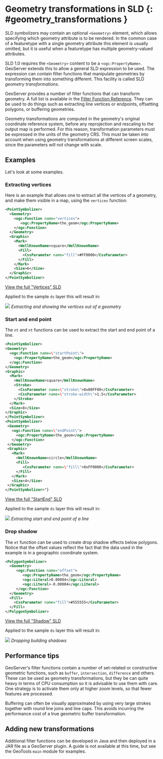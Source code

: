 # Geometry transformations in SLD {: #geometry_transformations }

SLD symbolizers may contain an optional `<Geometry>` element, which allows specifying which geometry attribute is to be rendered. In the common case of a featuretype with a single geometry attribute this element is usually omitted, but it is useful when a featuretype has multiple geometry-valued attributes.

SLD 1.0 requires the `<Geometry>` content to be a `<ogc:PropertyName>`. GeoServer extends this to allow a general SLD expression to be used. The expression can contain filter functions that manipulate geometries by transforming them into something different. This facility is called SLD *geometry transformations*.

GeoServer provides a number of filter functions that can transform geometry. A full list is available in the [Filter Function Reference](../../../filter/function_reference.md). They can be used to do things such as extracting line vertices or endpoints, offsetting polygons, or buffering geometries.

Geometry transformations are computed in the geometry's original coordinate reference system, before any reprojection and rescaling to the output map is performed. For this reason, transformation parameters must be expressed in the units of the geometry CRS. This must be taken into account when using geometry transformations at different screen scales, since the parameters will not change with scale.

## Examples

Let's look at some examples.

### Extracting vertices

Here is an example that allows one to extract all the vertices of a geometry, and make them visible in a map, using the `vertices` function:

``` {.xml linenos=""}
<PointSymbolizer>
  <Geometry>
    <ogc:Function name="vertices">
       <ogc:PropertyName>the_geom</ogc:PropertyName>
    </ogc:Function>
  </Geometry>
  <Graphic>
    <Mark>
      <WellKnownName>square</WellKnownName>
      <Fill>
        <CssParameter name="fill">#FF0000</CssParameter>
      </Fill>
    </Mark>
    <Size>6</Size>
  </Graphic>
</PointSymbolizer>
```

[View the full "Vertices" SLD](artifacts/vertices.sld)

Applied to the sample `ds` layer this will result in:

![](images/vertices.png)
*Extracting and showing the vertices out of a geometry*

### Start and end point

The `nt` and `nt` functions can be used to extract the start and end point of a line.

``` {.xml linenos="
<PointSymbolizer>
<Geometry>
  <ogc:Function name=\"startPoint\">
    <ogc:PropertyName>the_geom</ogc:PropertyName>
  </ogc:Function>
</Geometry>
<Graphic>
  <Mark>
    <WellKnownName>square</WellKnownName>
    <Stroke>
      <CssParameter name=\"stroke\">0x00FF00</CssParameter>
      <CssParameter name=\"stroke-width\">1.5</CssParameter>
    </Stroke>
  </Mark>
  <Size>8</Size>
</Graphic>
</PointSymbolizer>
<PointSymbolizer>
 <Geometry>
   <ogc:Function name=\"endPoint\">
     <ogc:PropertyName>the_geom</ogc:PropertyName>
   </ogc:Function>
 </Geometry>
 <Graphic>
   <Mark>
     <WellKnownName>circle</WellKnownName>
     <Fill>
        <CssParameter name=\"fill\">0xFF0000</CssParameter>
     </Fill>
   </Mark>
   <Size>4</Size>
 </Graphic>
</PointSymbolizer>"}
```

[View the full "StartEnd" SLD](artifacts/startend.sld)

Applied to the sample `ds` layer this will result in:

![](images/startend.png)
*Extracting start and end point of a line*

### Drop shadow

The `et` function can be used to create drop shadow effects below polygons. Notice that the offset values reflect the fact that the data used in the example is in a geographic coordinate system.

``` {.xml linenos=""}
<PolygonSymbolizer>
  <Geometry>
     <ogc:Function name="offset">
        <ogc:PropertyName>the_geom</ogc:PropertyName>
        <ogc:Literal>0.00004</ogc:Literal>
        <ogc:Literal>-0.00004</ogc:Literal>
     </ogc:Function>
  </Geometry>
  <Fill>
    <CssParameter name="fill">#555555</CssParameter>
  </Fill>
</PolygonSymbolizer>
```

[View the full "Shadow" SLD](artifacts/shadow.sld)

Applied to the sample `ds` layer this will result in:

![](images/shadow.png)
*Dropping building shadows*

## Performance tips

GeoServer's filter functions contain a number of set-related or constructive geometric functions, such as `buffer`, `intersection`, `difference` and others. These can be used as geometry transformations, but they be can quite heavy in terms of CPU consumption so it is advisable to use them with care. One strategy is to activate them only at higher zoom levels, so that fewer features are processed.

Buffering can often be visually approximated by using very large strokes together with round line joins and line caps. This avoids incurring the performance cost of a true geometric buffer transformation.

## Adding new transformations

Additional filter functions can be developed in Java and then deployed in a JAR file as a GeoServer plugin. A guide is not available at this time, but see the GeoTools `main` module for examples.
